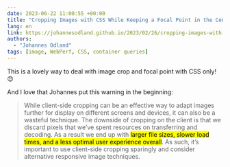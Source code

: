 ```yaml
---
date: 2023-06-22 11:00:55 +00:00
title: "Cropping Images with CSS While Keeping a Focal Point in the Center"
lang: en
link: https://johannesodland.github.io/2023/02/26/cropping-images-with-css-while-keeping-a-focal-point-in-the-center.html
authors:
  - "Johannes Odland"
tags: [image, WebPerf, CSS, container queries]
---
```


This is a lovely way to deal with image crop and focal point with CSS only! 😍

And I love that Johannes put this warning in the beginning:

> While client-side cropping can be an effective way to adapt images further for display on different screens and devices, it can also be a wasteful technique. The downside of cropping on the client is that we discard pixels that we’ve spent resources on transferring and decoding. As a result we end up with <mark>larger file sizes, slower load times, and a less optimal user experience overall</mark>. As such, it’s important to use client-side cropping sparingly and consider alternative responsive image techniques.
